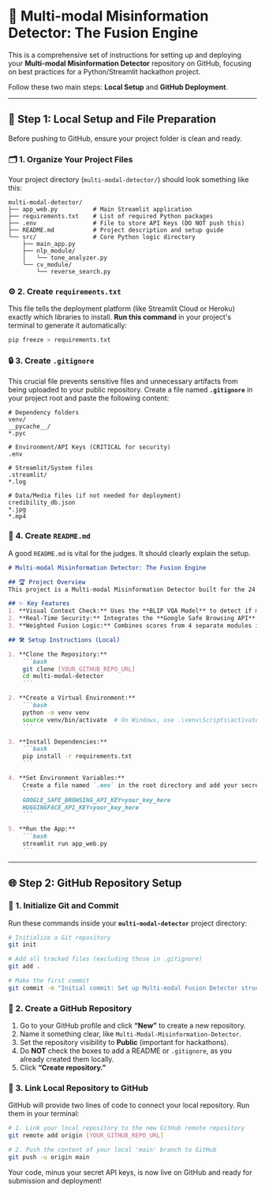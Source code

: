 # 🧠 Multi-modal Misinformation Detector: The Fusion Engine

This is a comprehensive set of instructions for setting up and deploying your **Multi-modal Misinformation Detector** repository on GitHub, focusing on best practices for a Python/Streamlit hackathon project.

Follow these two main steps: **Local Setup** and **GitHub Deployment**.

---

## 🚀 Step 1: Local Setup and File Preparation

Before pushing to GitHub, ensure your project folder is clean and ready.

### 🗂️ 1. Organize Your Project Files

Your project directory (`multi-modal-detector/`) should look something like this:

```
multi-modal-detector/
├── app_web.py          # Main Streamlit application
├── requirements.txt    # List of required Python packages
├── .env                # File to store API Keys (DO NOT push this)
├── README.md           # Project description and setup guide
└── src/                # Core Python logic directory
    ├── main_app.py
    ├── nlp_module/
    │   └── tone_analyzer.py
    └── cv_module/
        └── reverse_search.py
```

### ⚙️ 2. Create `requirements.txt`

This file tells the deployment platform (like Streamlit Cloud or Heroku) exactly which libraries to install.
**Run this command** in your project's terminal to generate it automatically:

```bash
pip freeze > requirements.txt
```

### 🔒 3. Create `.gitignore`

This crucial file prevents sensitive files and unnecessary artifacts from being uploaded to your public repository.
Create a file named **`.gitignore`** in your project root and paste the following content:

```
# Dependency folders
venv/
__pycache__/
*.pyc

# Environment/API Keys (CRITICAL for security)
.env

# Streamlit/System files
.streamlit/
*.log

# Data/Media files (if not needed for deployment)
credibility_db.json
*.jpg
*.mp4
```

### 🧾 4. Create `README.md`

A good `README.md` is vital for the judges. It should clearly explain the setup.

````markdown
# Multi-modal Misinformation Detector: The Fusion Engine

## 🏆 Project Overview
This project is a Multi-modal Misinformation Detector built for the 24 Hour Hackathon. It uses a **Fusion Engine** to analyze Text, Source URL, and Media (Image/Video) simultaneously to provide a unified Credibility Score.

## ✨ Key Features
1. **Visual Context Check:** Uses the **BLIP VQA Model** to detect if media is used out of context.  
2. **Real-Time Security:** Integrates the **Google Safe Browsing API** to flag malicious source URLs.  
3. **Weighted Fusion Logic:** Combines scores from 4 separate modules into a single, comprehensive risk score.

## 🛠️ Setup Instructions (Local)

1. **Clone the Repository:**
    ```bash
    git clone [YOUR_GITHUB_REPO_URL]
    cd multi-modal-detector
    ```

2. **Create a Virtual Environment:**
    ```bash
    python -m venv venv
    source venv/bin/activate  # On Windows, use .\venv\Scripts\activate
    ```

3. **Install Dependencies:**
    ```bash
    pip install -r requirements.txt
    ```

4. **Set Environment Variables:**
    Create a file named `.env` in the root directory and add your secret API keys (e.g., Google Safe Browsing Key, HuggingFace/BLIP Key, etc.).
    ```
    GOOGLE_SAFE_BROWSING_API_KEY=your_key_here
    HUGGINGFACE_API_KEY=your_key_here
    ```

5. **Run the App:**
    ```bash
    streamlit run app_web.py
    ```
````

---

## 🌐 Step 2: GitHub Repository Setup

### 🧩 1. Initialize Git and Commit

Run these commands inside your **`multi-modal-detector`** project directory:

```bash
# Initialize a Git repository
git init

# Add all tracked files (excluding those in .gitignore)
git add .

# Make the first commit
git commit -m "Initial commit: Set up Multi-modal Fusion Detector structure and README"
```

### 🧭 2. Create a GitHub Repository

1. Go to your GitHub profile and click **“New”** to create a new repository.
2. Name it something clear, like `Multi-Modal-Misinformation-Detector`.
3. Set the repository visibility to **Public** (important for hackathons).
4. Do **NOT** check the boxes to add a README or `.gitignore`, as you already created them locally.
5. Click **“Create repository.”**

### 🔗 3. Link Local Repository to GitHub

GitHub will provide two lines of code to connect your local repository. Run them in your terminal:

```bash
# 1. Link your local repository to the new GitHub remote repository
git remote add origin [YOUR_GITHUB_REPO_URL]

# 2. Push the content of your local 'main' branch to GitHub
git push -u origin main
```

Your code, minus your secret API keys, is now live on GitHub and ready for submission and deployment!
